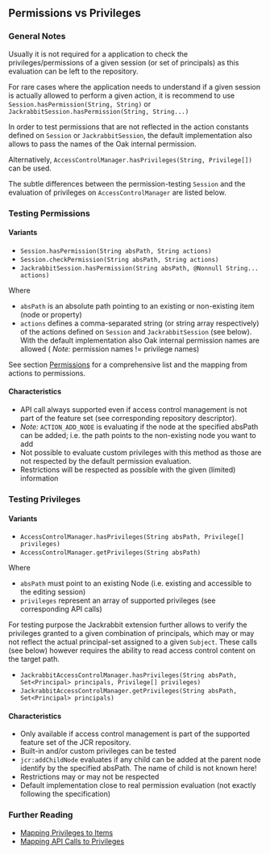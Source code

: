 <!--
   Licensed to the Apache Software Foundation (ASF) under one or more
   contributor license agreements.  See the NOTICE file distributed with
   this work for additional information regarding copyright ownership.
   The ASF licenses this file to You under the Apache License, Version 2.0
   (the "License"); you may not use this file except in compliance with
   the License.  You may obtain a copy of the License at

       http://www.apache.org/licenses/LICENSE-2.0

   Unless required by applicable law or agreed to in writing, software
   distributed under the License is distributed on an "AS IS" BASIS,
   WITHOUT WARRANTIES OR CONDITIONS OF ANY KIND, either express or implied.
   See the License for the specific language governing permissions and
   limitations under the License.
-->

Permissions vs Privileges
--------------------------------------------------------------------------------

### General Notes

Usually it is not required for a application to check the privileges/permissions
of a given session (or set of principals) as this evaluation can be left
to the repository.

For rare cases where the application needs to understand if a given session is 
actually allowed to perform a given action, it is recommend to use `Session.hasPermission(String, String)`
or `JackrabbitSession.hasPermission(String, String...)`

In order to test permissions that are not reflected in the action constants
defined on `Session` or `JackrabbitSession`, the default implementation also allows
to pass the names of the Oak internal permission. 

Alternatively, `AccessControlManager.hasPrivileges(String, Privilege[])` can be used.

The subtle differences between the permission-testing `Session`  and the evaluation
of privileges on `AccessControlManager` are listed below.

### Testing Permissions

#### Variants

- `Session.hasPermission(String absPath, String actions)`
- `Session.checkPermission(String absPath, String actions)`
- `JackrabbitSession.hasPermission(String absPath, @Nonnull String... actions)`

Where

- `absPath` is an absolute path pointing to an existing or non-existing item (node or property)
- `actions` defines a comma-separated string (or string array respectively) of the actions defined on `Session` and `JackrabbitSession` (see below). 
  With the default implementation also Oak internal permission names are allowed ( _Note:_ permission names != privilege names)
  
See section [Permissions](../permission.html#oak_permissions) for a comprehensive
list and the mapping from actions to permissions.

#### Characteristics

- API call always supported even if access control management is not part of the feature set (see corresponding repository descriptor).
- _Note:_ `ACTION_ADD_NODE` is evaluating if the node at the specified absPath can be added; i.e. the path points to the non-existing node you want to add
- Not possible to evaluate custom privileges with this method as those are not respected by the default permission evaluation.
- Restrictions will be respected as possible with the given (limited) information 


### Testing Privileges

#### Variants

- `AccessControlManager.hasPrivileges(String absPath, Privilege[] privileges)`
- `AccessControlManager.getPrivileges(String absPath)`

Where

- `absPath` must point to an existing Node (i.e. existing and accessible to the editing session)
- `privileges` represent an array of supported privileges (see corresponding API calls)

For testing purpose the Jackrabbit extension further allows to verify the privileges 
granted to a given combination of principals, which may or may not reflect the actual 
principal-set assigned to a given `Subject`. These calls (see below) however
requires the ability to read access control content on the target path.

- `JackrabbitAccessControlManager.hasPrivileges(String absPath, Set<Principal> principals, Privilege[] privileges)`
- `JackrabbitAccessControlManager.getPrivileges(String absPath, Set<Principal> principals)`

#### Characteristics

- Only available if access control management is part of the supported feature set of the JCR repository.
- Built-in and/or custom privileges can be tested
- `jcr:addChildNode` evaluates if any child can be added at the parent node identify by the specified absPath. The name of child is not known here! 
- Restrictions may or may not be respected
- Default implementation close to real permission evaluation (not exactly following the specification)

<a name="further_reading"></a>
### Further Reading

- [Mapping Privileges to Items](../privilege/mappingtoitems.html)
- [Mapping API Calls to Privileges](../privilege/mappingtoprivileges.html)



